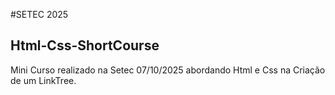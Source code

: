 #SETEC 2025
## Html-Css-ShortCourse
Mini Curso realizado na Setec 07/10/2025 abordando Html e Css na Criação de um LinkTree.
